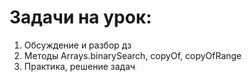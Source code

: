 # Задачи на урок:
1. Обсуждение и разбор дз
2. Методы Arrays.binarySearch, copyOf, copyOfRange
2. Практика, решение задач










